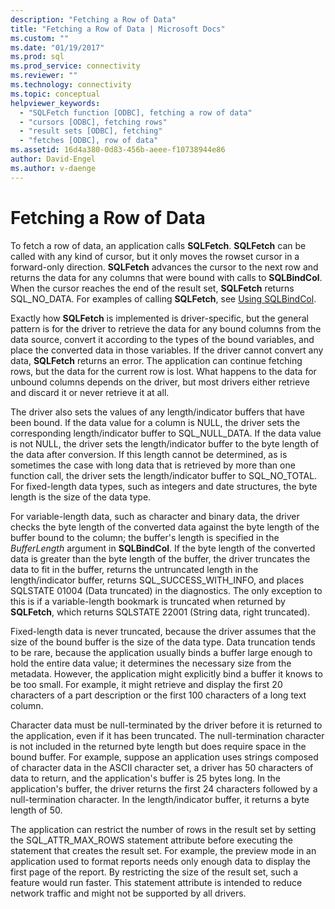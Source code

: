 ```yaml
---
description: "Fetching a Row of Data"
title: "Fetching a Row of Data | Microsoft Docs"
ms.custom: ""
ms.date: "01/19/2017"
ms.prod: sql
ms.prod_service: connectivity
ms.reviewer: ""
ms.technology: connectivity
ms.topic: conceptual
helpviewer_keywords: 
  - "SQLFetch function [ODBC], fetching a row of data"
  - "cursors [ODBC], fetching rows"
  - "result sets [ODBC], fetching"
  - "fetches [ODBC], row of data"
ms.assetid: 16d4a380-0d83-456b-aeee-f10738944e86
author: David-Engel
ms.author: v-daenge
---
```

# Fetching a Row of Data
To fetch a row of data, an application calls **SQLFetch**. **SQLFetch** can be called with any kind of cursor, but it only moves the rowset cursor in a forward-only direction. **SQLFetch** advances the cursor to the next row and returns the data for any columns that were bound with calls to **SQLBindCol**. When the cursor reaches the end of the result set, **SQLFetch** returns SQL_NO_DATA. For examples of calling **SQLFetch**, see [Using SQLBindCol](../../../odbc/reference/develop-app/using-sqlbindcol.md).  
  
 Exactly how **SQLFetch** is implemented is driver-specific, but the general pattern is for the driver to retrieve the data for any bound columns from the data source, convert it according to the types of the bound variables, and place the converted data in those variables. If the driver cannot convert any data, **SQLFetch** returns an error. The application can continue fetching rows, but the data for the current row is lost. What happens to the data for unbound columns depends on the driver, but most drivers either retrieve and discard it or never retrieve it at all.  
  
 The driver also sets the values of any length/indicator buffers that have been bound. If the data value for a column is NULL, the driver sets the corresponding length/indicator buffer to SQL_NULL_DATA. If the data value is not NULL, the driver sets the length/indicator buffer to the byte length of the data after conversion. If this length cannot be determined, as is sometimes the case with long data that is retrieved by more than one function call, the driver sets the length/indicator buffer to SQL_NO_TOTAL. For fixed-length data types, such as integers and date structures, the byte length is the size of the data type.  
  
 For variable-length data, such as character and binary data, the driver checks the byte length of the converted data against the byte length of the buffer bound to the column; the buffer's length is specified in the *BufferLength* argument in **SQLBindCol**. If the byte length of the converted data is greater than the byte length of the buffer, the driver truncates the data to fit in the buffer, returns the untruncated length in the length/indicator buffer, returns SQL_SUCCESS_WITH_INFO, and places SQLSTATE 01004 (Data truncated) in the diagnostics. The only exception to this is if a variable-length bookmark is truncated when returned by **SQLFetch**, which returns SQLSTATE 22001 (String data, right truncated).  
  
 Fixed-length data is never truncated, because the driver assumes that the size of the bound buffer is the size of the data type. Data truncation tends to be rare, because the application usually binds a buffer large enough to hold the entire data value; it determines the necessary size from the metadata. However, the application might explicitly bind a buffer it knows to be too small. For example, it might retrieve and display the first 20 characters of a part description or the first 100 characters of a long text column.  
  
 Character data must be null-terminated by the driver before it is returned to the application, even if it has been truncated. The null-termination character is not included in the returned byte length but does require space in the bound buffer. For example, suppose an application uses strings composed of character data in the ASCII character set, a driver has 50 characters of data to return, and the application's buffer is 25 bytes long. In the application's buffer, the driver returns the first 24 characters followed by a null-termination character. In the length/indicator buffer, it returns a byte length of 50.  
  
 The application can restrict the number of rows in the result set by setting the SQL_ATTR_MAX_ROWS statement attribute before executing the statement that creates the result set. For example, the preview mode in an application used to format reports needs only enough data to display the first page of the report. By restricting the size of the result set, such a feature would run faster. This statement attribute is intended to reduce network traffic and might not be supported by all drivers.
